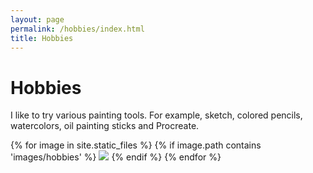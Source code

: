 ```yaml
---
layout: page
permalink: /hobbies/index.html
title: Hobbies
---
```


# Hobbies

I like to try various painting tools. For example, sketch, colored pencils, watercolors, oil painting sticks and Procreate.

<div class="third">
{% for image in site.static_files %}
    {% if image.path contains 'images/hobbies' %}
        <img src="{{ site.baseurl }}{{ image.path }}" >
    {% endif %}
{% endfor %}
</div>

